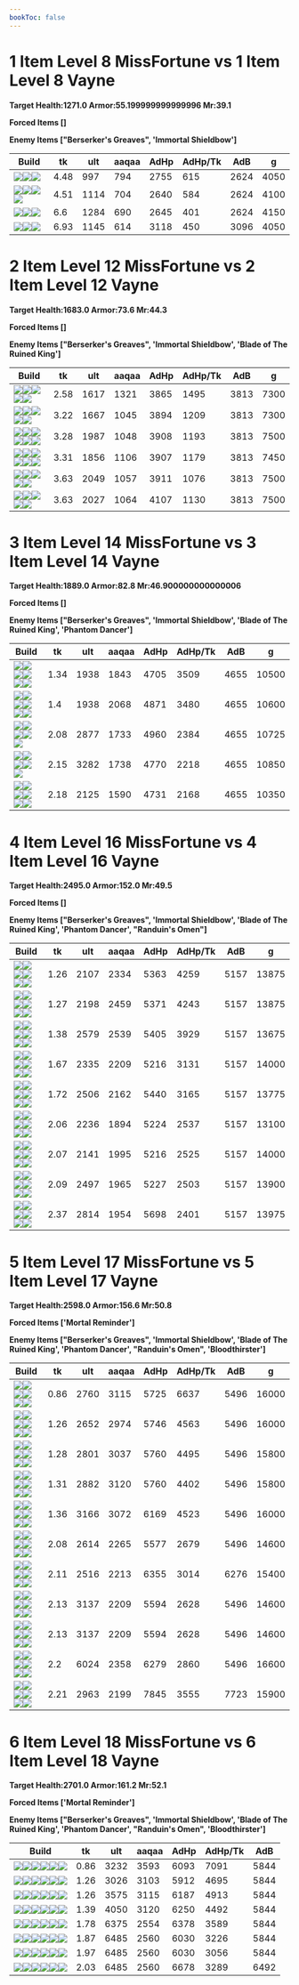 ```yaml
---
bookToc: false
---
```


# 1 Item Level 8 MissFortune vs 1 Item Level 8 Vayne

**Target Health:1271.0 Armor:55.199999999999996 Mr:39.1**


**Forced Items []**


**Enemy Items ["Berserker's Greaves", 'Immortal Shieldbow']**




Build | tk | ult | aaqaa | AdHp | AdHp/Tk | AdB | g
-|-|-|-|-|-|-|-
![](/item/3153.png)![](/item/1001.png)![](/item/1055.png)|4.48|997|794|2755|615|2624|4050
![](/item/6672.png)![](/item/1001.png)![](/item/1055.png)![](/item/1036.png)|4.51|1114|704|2640|584|2624|4100
![](/item/3031.png)![](/item/1001.png)![](/item/1055.png)|6.6|1284|690|2645|401|2624|4150
![](/item/6631.png)![](/item/1001.png)![](/item/1055.png)|6.93|1145|614|3118|450|3096|4050




























































# 2 Item Level 12 MissFortune vs 2 Item Level 12 Vayne

**Target Health:1683.0 Armor:73.6 Mr:44.3**


**Forced Items []**


**Enemy Items ["Berserker's Greaves", 'Immortal Shieldbow', 'Blade of The Ruined King']**




Build | tk | ult | aaqaa | AdHp | AdHp/Tk | AdB | g
-|-|-|-|-|-|-|-
![](/item/6672.png)![](/item/3124.png)![](/item/1001.png)![](/item/1055.png)![](/item/1036.png)|2.58|1617|1321|3865|1495|3813|7300
![](/item/6672.png)![](/item/3091.png)![](/item/1001.png)![](/item/1055.png)![](/item/1036.png)|3.22|1667|1045|3894|1209|3813|7300
![](/item/6672.png)![](/item/3006.png)![](/item/1055.png)![](/item/1038.png)![](/item/1038.png)![](/item/1036.png)|3.28|1987|1048|3908|1193|3813|7500
![](/item/6672.png)![](/item/3087.png)![](/item/1001.png)![](/item/1055.png)![](/item/1036.png)![](/item/1036.png)|3.31|1856|1106|3907|1179|3813|7450
![](/item/6672.png)![](/item/6675.png)![](/item/1001.png)![](/item/1055.png)![](/item/1036.png)|3.63|2049|1057|3911|1076|3813|7500
![](/item/6672.png)![](/item/3074.png)![](/item/1001.png)![](/item/1055.png)![](/item/1036.png)|3.63|2027|1064|4107|1130|3813|7500




























































# 3 Item Level 14 MissFortune vs 3 Item Level 14 Vayne

**Target Health:1889.0 Armor:82.8 Mr:46.900000000000006**


**Forced Items []**


**Enemy Items ["Berserker's Greaves", 'Immortal Shieldbow', 'Blade of The Ruined King', 'Phantom Dancer']**




Build | tk | ult | aaqaa | AdHp | AdHp/Tk | AdB | g
-|-|-|-|-|-|-|-
![](/item/6672.png)![](/item/3124.png)![](/item/3091.png)![](/item/1001.png)![](/item/1055.png)![](/item/1036.png)|1.34|1938|1843|4705|3509|4655|10500
![](/item/6672.png)![](/item/3124.png)![](/item/3153.png)![](/item/1001.png)![](/item/1055.png)![](/item/1036.png)|1.4|1938|2068|4871|3480|4655|10600
![](/item/3153.png)![](/item/6672.png)![](/item/3142.png)![](/item/1055.png)![](/item/1037.png)|2.08|2877|1733|4960|2384|4655|10725
![](/item/6672.png)![](/item/3095.png)![](/item/3142.png)![](/item/1055.png)![](/item/1038.png)|2.15|3282|1738|4770|2218|4655|10850
![](/item/6672.png)![](/item/3124.png)![](/item/3006.png)![](/item/1055.png)![](/item/1038.png)![](/item/1038.png)|2.18|2125|1590|4731|2168|4655|10350




























































# 4 Item Level 16 MissFortune vs 4 Item Level 16 Vayne

**Target Health:2495.0 Armor:152.0 Mr:49.5**


**Forced Items []**


**Enemy Items ["Berserker's Greaves", 'Immortal Shieldbow', 'Blade of The Ruined King', 'Phantom Dancer', "Randuin's Omen"]**




Build | tk | ult | aaqaa | AdHp | AdHp/Tk | AdB | g
-|-|-|-|-|-|-|-
![](/item/6672.png)![](/item/3124.png)![](/item/3153.png)![](/item/3115.png)![](/item/1001.png)![](/item/1037.png)|1.26|2107|2334|5363|4259|5157|13875
![](/item/6672.png)![](/item/3124.png)![](/item/3091.png)![](/item/3153.png)![](/item/1001.png)![](/item/1037.png)|1.27|2198|2459|5371|4243|5157|13875
![](/item/6672.png)![](/item/3124.png)![](/item/3153.png)![](/item/3033.png)![](/item/1001.png)![](/item/1037.png)|1.38|2579|2539|5405|3929|5157|13675
![](/item/6672.png)![](/item/3124.png)![](/item/3091.png)![](/item/3087.png)![](/item/1001.png)![](/item/1038.png)|1.67|2335|2209|5216|3131|5157|14000
![](/item/6672.png)![](/item/3124.png)![](/item/3091.png)![](/item/3072.png)![](/item/1001.png)![](/item/1037.png)|1.72|2506|2162|5440|3165|5157|13775
![](/item/6672.png)![](/item/3124.png)![](/item/3091.png)![](/item/3006.png)![](/item/1038.png)![](/item/1038.png)|2.06|2236|1894|5224|2537|5157|13100
![](/item/6672.png)![](/item/3124.png)![](/item/3094.png)![](/item/3115.png)![](/item/1001.png)![](/item/1038.png)|2.07|2141|1995|5216|2525|5157|14000
![](/item/6672.png)![](/item/3124.png)![](/item/3004.png)![](/item/3115.png)![](/item/1001.png)![](/item/1038.png)|2.09|2497|1965|5227|2503|5157|13900
![](/item/6672.png)![](/item/3124.png)![](/item/3072.png)![](/item/3074.png)![](/item/1001.png)![](/item/1037.png)|2.37|2814|1954|5698|2401|5157|13975




























































# 5 Item Level 17 MissFortune vs 5 Item Level 17 Vayne

**Target Health:2598.0 Armor:156.6 Mr:50.8**


**Forced Items ['Mortal Reminder']**


**Enemy Items ["Berserker's Greaves", 'Immortal Shieldbow', 'Blade of The Ruined King', 'Phantom Dancer', "Randuin's Omen", 'Bloodthirster']**




Build | tk | ult | aaqaa | AdHp | AdHp/Tk | AdB | g
-|-|-|-|-|-|-|-
![](/item/6672.png)![](/item/3124.png)![](/item/3091.png)![](/item/3153.png)![](/item/3033.png)![](/item/1001.png)|0.86|2760|3115|5725|6637|5496|16000
![](/item/6672.png)![](/item/3124.png)![](/item/3153.png)![](/item/3115.png)![](/item/3033.png)![](/item/1001.png)|1.26|2652|2974|5746|4563|5496|16000
![](/item/6672.png)![](/item/3124.png)![](/item/3153.png)![](/item/3033.png)![](/item/3087.png)![](/item/1001.png)|1.28|2801|3037|5760|4495|5496|15800
![](/item/6672.png)![](/item/3124.png)![](/item/3153.png)![](/item/3033.png)![](/item/3095.png)![](/item/1001.png)|1.31|2882|3120|5760|4402|5496|15800
![](/item/6672.png)![](/item/3124.png)![](/item/3153.png)![](/item/3033.png)![](/item/3072.png)![](/item/1001.png)|1.36|3166|3072|6169|4523|5496|16000
![](/item/6672.png)![](/item/3124.png)![](/item/3006.png)![](/item/3033.png)![](/item/3094.png)![](/item/1038.png)|2.08|2614|2265|5577|2679|5496|14600
![](/item/6672.png)![](/item/3124.png)![](/item/3071.png)![](/item/3033.png)![](/item/3085.png)![](/item/1001.png)|2.11|2516|2213|6355|3014|6276|15400
![](/item/6672.png)![](/item/3124.png)![](/item/3006.png)![](/item/3033.png)![](/item/6693.png)![](/item/1038.png)|2.13|3137|2209|5594|2628|5496|14600
![](/item/6672.png)![](/item/3124.png)![](/item/3006.png)![](/item/3033.png)![](/item/6696.png)![](/item/1038.png)|2.13|3137|2209|5594|2628|5496|14600
![](/item/6672.png)![](/item/3072.png)![](/item/3033.png)![](/item/6676.png)![](/item/3142.png)![](/item/1038.png)|2.2|6024|2358|6279|2860|5496|16600
![](/item/6672.png)![](/item/3124.png)![](/item/3071.png)![](/item/3033.png)![](/item/6333.png)![](/item/1001.png)|2.21|2963|2199|7845|3555|7723|15900




























































# 6 Item Level 18 MissFortune vs 6 Item Level 18 Vayne

**Target Health:2701.0 Armor:161.2 Mr:52.1**


**Forced Items ['Mortal Reminder']**


**Enemy Items ["Berserker's Greaves", 'Immortal Shieldbow', 'Blade of The Ruined King', 'Phantom Dancer', "Randuin's Omen", 'Bloodthirster']**




Build | tk | ult | aaqaa | AdHp | AdHp/Tk | AdB
-|-|-|-|-|-|-
![](/item/6672.png)![](/item/3124.png)![](/item/3091.png)![](/item/3153.png)![](/item/3033.png)![](/item/3094.png)|0.86|3232|3593|6093|7091|5844
![](/item/6672.png)![](/item/3124.png)![](/item/3091.png)![](/item/3087.png)![](/item/3085.png)![](/item/3033.png)|1.26|3026|3103|5912|4695|5844
![](/item/6672.png)![](/item/3124.png)![](/item/3094.png)![](/item/3115.png)![](/item/3072.png)![](/item/3033.png)|1.26|3575|3115|6187|4913|5844
![](/item/6672.png)![](/item/3124.png)![](/item/3004.png)![](/item/3033.png)![](/item/3072.png)![](/item/3094.png)|1.39|4050|3120|6250|4492|5844
![](/item/6672.png)![](/item/3074.png)![](/item/3004.png)![](/item/3033.png)![](/item/6696.png)![](/item/3142.png)|1.78|6375|2554|6378|3589|5844
![](/item/6672.png)![](/item/3004.png)![](/item/3033.png)![](/item/3179.png)![](/item/6696.png)![](/item/3142.png)|1.87|6485|2560|6030|3226|5844
![](/item/6672.png)![](/item/3004.png)![](/item/3033.png)![](/item/3179.png)![](/item/6693.png)![](/item/3142.png)|1.97|6485|2560|6030|3056|5844
![](/item/6672.png)![](/item/3004.png)![](/item/3033.png)![](/item/3814.png)![](/item/6696.png)![](/item/3142.png)|2.03|6485|2560|6678|3289|6492




























































